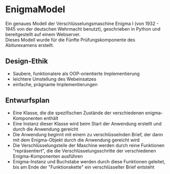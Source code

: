 # EnigmaModel
Ein genaues Modell der Verschlüsselungsmaschine Enigma I (von 1932 - 1945 von der deutschen Wehrmacht benutzt), 
geschrieben in Python und bereitgestellt auf einem Webserver.  
Dieses Modell wurde für die Fünfte Prüfungskomponente des Abiturexamens erstellt. 

## Design-Ethik
- Saubere, funktionalere als OOP-orientierte Implementierung
- leichtere Umstellung des Webeinsatzes
- einfache, prägnante Implementierungen

## Entwurfsplan
- Eine Klasse, die die spezifischen Zustände der verschiedenen enigma-Komponenten enthält  
- Eine Instanz dieser Klasse wird beim Start der Anwendung erstellt und durch die Anwendung gereicht  
- Die Anwendung beginnt mit einem zu verschlüsselnden Brief, der dann mit dem Enigma-Objekt durch die Anwendung gereicht wird  
- Die Verschlüsselungsteile der Maschine werden durch reine Funktionen "repräsentiert", die die Verschlüsselungsschritte der verschiedenen Enigma-Komponenten ausführen
- Enigma-Instanz und Buchstabe werden durch diese Funktionen geleitet, bis am Ende der "Funktionskette" ein verschlüsselter Brief entsteht
